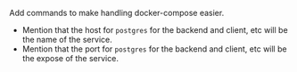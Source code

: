 Add commands to make handling docker-compose easier.

- Mention that the host for `postgres` for the backend and client, etc will be the name of the service.
- Mention that the port for `postgres` for the backend and client, etc will be the expose of the service.
